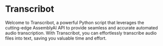 # Transcribot
Welcome to Transcribot, a powerful Python script that leverages the cutting-edge AssemblyAI API to provide seamless and accurate automated audio transcription. With Transcribot, you can effortlessly transcribe audio files into text, saving you valuable time and effort.
